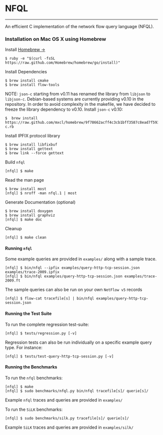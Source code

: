 # NFQL
- - - -

An efficient C implementation of the network flow query language (NFQL).

### Installation on Mac OS X using Homebrew

Install [Homebrew &rarr;](http://mxcl.github.com/homebrew/)

    $ ruby -e "$(curl -fsSL https://raw.github.com/Homebrew/homebrew/go/install)"

Install Dependencies

    $ brew install cmake
    $ brew install flow-tools

NOTE: `json-c` starting from v0.11 has renamed the library from
`libjson` to `libjson-c`. Debian-based systems are currently providing
v0.10 in the repository. In order to avoid complexity in the makefile,
we have decided to freeze the library dependency to v0.10. Install
`json-c` v0.10:

    $  brew install https://raw.github.com/mxcl/homebrew/9f78662acff4c3cb1bff3587c8ead7f5935925a9/Library/Formula/json-c.rb

Install IPFIX protocol library

    $ brew install libfixbuf
    $ brew install gettext
    $ brew link --force gettext

Build `nfql`

    [nfql] $ make

Read the man page

    $ brew install most
    [nfql] $ nroff -man nfql.1 | most

Generate Documentation (optional)

    $ brew install doxygen
    $ brew install graphviz
    [nfql] $ make doc

Cleanup

    [nfql] $ make clean

#### Running `nfql`

Some example queries are provided in `examples/` along with a sample trace.

    [nfql] $ bin/nfql --ipfix examples/query-http-tcp-session.json examples/trace-2009.ipfix
    [nfql] $ bin/nfql examples/query-http-tcp-session.json examples/trace-2009.ft

The sample queries can also be run on your own `NetFlow v5` records

    [nfql] $ flow-cat tracefile[s] | bin/nfql examples/query-http-tcp-session.json

#### Running the Test Suite

To run the complete regression test-suite:

    [nfql] $ tests/regression.py [-v]

 Regression tests can also be run individually on a specific example
 query type. For instance:

    [nfql] $ tests/test-query-http-tcp-session.py [-v]

#### Running the Benchmarks

To run the `nfql` benchmarks:

    [nfql] $ make
    [nfql] $ sudo benchmarks/nfql.py bin/nfql tracefile[s]/ querie[s]/

Example `nfql` traces and queries are provided in `examples/`

To run the `SiLK` benchmarks:

    [nfql] $ sudo benchmarks/silk.py tracefile[s]/ querie[s]/

Example `SiLK` traces and queries are provided in `examples/silk/`
